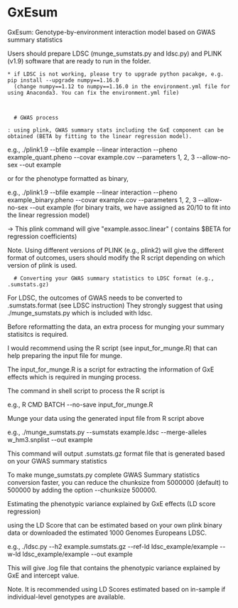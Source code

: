 # GxEsum
GxEsum: Genotype-by-environment interaction model based on GWAS summary statistics

Users should prepare LDSC (munge_sumstats.py and ldsc.py) and PLINK (v1.9) software that are ready to run in the folder.

    * if LDSC is not working, please try to upgrade python pacakge, e.g. pip install --upgrade numpy==1.16.0
      (change numpy==1.12 to numpy==1.16.0 in the environment.yml file for using Anaconda3. You can fix the environment.yml file)



      # GWAS process

    : using plink, GWAS summary stats including the GxE component can be obtained (BETA by fitting to the linear regression model).

e.g., ./plink1.9 --bfile example --linear interaction --pheno example_quant.pheno --covar example.cov --parameters 1, 2, 3 --allow-no-sex --out example

or for the phenotype formatted as binary,

e.g., ./plink1.9 --bfile example --linear interaction --pheno example_binary.pheno --covar example.cov --parameters 1, 2, 3 --allow-no-sex --out example
(for binary traits, we have assigned as 20/10 to fit into the linear regression model)

-> This plink command will give "example.assoc.linear" ( contains $BETA for regression coefficients)

Note. Using different versions of PLINK (e.g., plink2) will give the different format of outcomes, users should modify the R script depending on which version of plink is used.


      # Converting your GWAS summary statistics to LDSC format (e.g., .sumstats.gz)


For LDSC, the outcomes of GWAS needs to be converted to .sumstats.format (see LDSC instruction)
They strongly suggest that using ./munge_sumstats.py which is included with ldsc.

Before reformatting the data, an extra process for munging your summary statisitcs is required.

I would recommend using the R script (see input_for_munge.R) that can help preparing the input file for munge.

The input_for_munge.R is a script for extracting the information of GxE effects which is required in munging process.

The command in shell script to process the R script is

e.g., R CMD BATCH --no-save input_for_munge.R

Munge your data using the generated input file from R script above

e.g., ./munge_sumstats.py --sumstats example.ldsc --merge-alleles w_hm3.snplist --out example

This command will output .sumstats.gz format file that is generated based on your GWAS summary statistics

To make munge_sumstats.py complete GWAS Summary statistics conversion faster, you can reduce the chunksize from 5000000 (default) to 500000 by adding the option --chunksize 500000.


Estimating the phenotypic variance explained by GxE effects (LD score regression)

using the LD Score that can be estimated based on your own plink binary data or downloaded the estimated 1000 Genomes Europeans LDSC.


e.g., ./ldsc.py --h2 example.sumstats.gz --ref-ld ldsc_example/example --w-ld ldsc_example/example --out example


This will give .log file that contains the phenotypic variance explained by GxE and intercept value.


Note. It is recommended using LD Scores estimated based on in-sample if individual-level genotypes are available.


